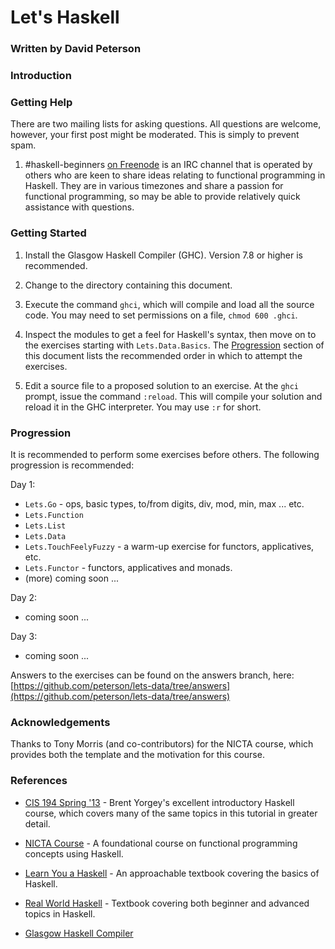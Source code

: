 # Let's Haskell

### Written by David Peterson

### Introduction

### Getting Help

There are two mailing lists for asking questions. All questions are welcome,
however, your first post might be moderated. This is simply to prevent spam.

1. \#haskell-beginners [on Freenode](irc://irc.freenode.net/#haskell-beginners)
   is an IRC channel that is operated by others who are keen to share ideas
   relating to functional programming in Haskell. They are in various timezones
   and share a passion for functional programming, so may be able to provide
   relatively quick assistance with questions.


### Getting Started

1. Install the Glasgow Haskell Compiler (GHC). Version 7.8 or higher is recommended.

2. Change to the directory containing this document.

3. Execute the command `ghci`, which will compile and load all the source code.
   You may need to set permissions on a file, `chmod 600 .ghci`.

4. Inspect the modules to get a feel for Haskell's syntax, then move on to the
   exercises starting with `Lets.Data.Basics`. The [Progression](#progression)
   section of this document lists the recommended order in which to attempt the
   exercises.

5. Edit a source file to a proposed solution to an exercise. At the `ghci`
   prompt, issue the command `:reload`. This will compile your solution and
   reload it in the GHC interpreter. You may use `:r` for short.


### Progression

It is recommended to perform some exercises before others. The following
progression is recommended:

Day 1:

* `Lets.Go` - ops, basic types, to/from digits, div, mod, min, max ... etc.
* `Lets.Function`
* `Lets.List`
* `Lets.Data`
* `Lets.TouchFeelyFuzzy` - a warm-up exercise for functors, applicatives, etc.
* `Lets.Functor` - functors, applicatives and monads.
* (more) coming soon ...

Day 2:

* coming soon ...

Day 3:

* coming soon ...

Answers to the exercises can be found on the answers branch, here:
[https://github.com/peterson/lets-data/tree/answers](https://github.com/peterson/lets-data/tree/answers)

### Acknowledgements

Thanks to Tony Morris (and co-contributors) for the NICTA course, which provides both
the template and the motivation for this course.

### References

* [CIS 194 Spring '13](https://www.seas.upenn.edu/~cis194/spring13/) - Brent Yorgey's excellent introductory Haskell course, which covers many of the same topics in this tutorial in greater detail.

* [NICTA Course](https://github.com/nicta/course) - A foundational course on functional programming concepts using Haskell.

* [Learn You a Haskell](http://learnyouahaskell.com/) - An approachable textbook covering the basics of Haskell.

* [Real World Haskell](http://http://book.realworldhaskell.org/) - Textbook covering both beginner and advanced topics in Haskell.

* [Glasgow Haskell Compiler](http://haskell.org/ghc)
